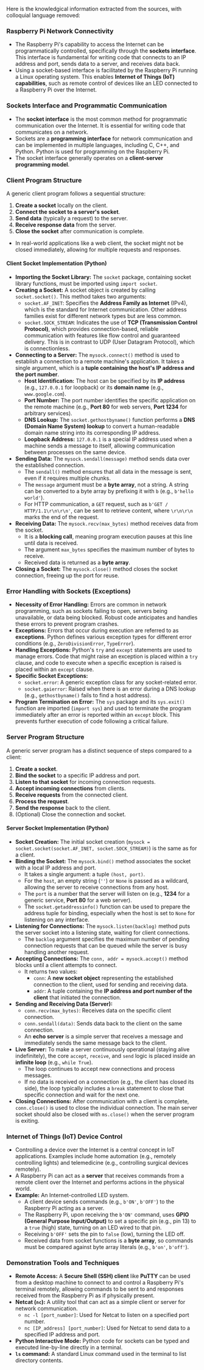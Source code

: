 
Here is the knowledgical information extracted from the sources, with colloquial language removed:

### Raspberry Pi Network Connectivity

*   The Raspberry Pi's capability to access the Internet can be programmatically controlled, specifically through the **sockets interface**. This interface is fundamental for writing code that connects to an IP address and port, sends data to a server, and receives data back.
*   Using a socket-based interface is facilitated by the Raspberry Pi running a Linux operating system. This enables **Internet of Things (IoT) capabilities**, such as remote control of devices like an LED connected to a Raspberry Pi over the Internet.

### Sockets Interface and Programmatic Communication

*   The **socket interface** is the most common method for programmatic communication over the Internet. It is essential for writing code that communicates on a network.
*   Sockets are a **programming interface** for network communication and can be implemented in multiple languages, including C, C++, and Python. Python is used for programming on the Raspberry Pi.
*   The socket interface generally operates on a **client-server programming model**.

### Client Program Structure

A generic client program follows a sequential structure:
1.  **Create a socket** locally on the client.
2.  **Connect the socket to a server's socket**.
3.  **Send data** (typically a request) to the server.
4.  **Receive response data** from the server.
5.  **Close the socket** after communication is complete.
*   In real-world applications like a web client, the socket might not be closed immediately, allowing for multiple requests and responses.

#### Client Socket Implementation (Python)

*   **Importing the Socket Library:** The `socket` package, containing socket library functions, must be imported using `import socket`.
*   **Creating a Socket:** A socket object is created by calling `socket.socket()`. This method takes two arguments:
    *   `socket.AF_INET`: Specifies the **Address Family as Internet** (IPv4), which is the standard for Internet communication. Other address families exist for different network types but are less common.
    *   `socket.SOCK_STREAM`: Indicates the use of **TCP (Transmission Control Protocol)**, which provides connection-based, reliable communication with features like flow control and guaranteed delivery. This is in contrast to UDP (User Datagram Protocol), which is connectionless.
*   **Connecting to a Server:** The `mysock.connect()` method is used to establish a connection to a remote machine's application. It takes a single argument, which is a **tuple containing the host's IP address and the port number**.
    *   **Host Identification:** The host can be specified by its **IP address** (e.g., `127.0.0.1` for loopback) or its **domain name** (e.g., `www.google.com`).
    *   **Port Number:** The port number identifies the specific application on the remote machine (e.g., **Port 80** for web servers, **Port 1234** for arbitrary services).
    *   **DNS Lookup:** The `socket.gethostbyname()` function performs a **DNS (Domain Name System) lookup** to convert a human-readable domain name string into its corresponding IP address.
    *   **Loopback Address:** `127.0.0.1` is a special IP address used when a machine sends a message to itself, allowing communication between processes on the same device.
*   **Sending Data:** The `mysock.sendall(message)` method sends data over the established connection.
    *   The `sendall()` method ensures that all data in the message is sent, even if it requires multiple chunks.
    *   The `message` argument must be a **byte array**, not a string. A string can be converted to a byte array by prefixing it with `b` (e.g., `b'hello world'`).
    *   For HTTP communication, a `GET` request, such as `b'GET / HTTP/1.1\r\n\r\n'`, can be sent to retrieve content, where `\r\n\r\n` marks the end of the request.
*   **Receiving Data:** The `mysock.recv(max_bytes)` method receives data from the socket.
    *   It is a **blocking call**, meaning program execution pauses at this line until data is received.
    *   The argument `max_bytes` specifies the maximum number of bytes to receive.
    *   Received data is returned as a **byte array**.
*   **Closing a Socket:** The `mysock.close()` method closes the socket connection, freeing up the port for reuse.

### Error Handling with Sockets (Exceptions)

*   **Necessity of Error Handling:** Errors are common in network programming, such as sockets failing to open, servers being unavailable, or data being blocked. Robust code anticipates and handles these errors to prevent program crashes.
*   **Exceptions:** Errors that occur during execution are referred to as **exceptions**. Python defines various exception types for different error conditions (e.g., `ZeroDivisionError`, `TypeError`).
*   **Handling Exceptions:** Python's `try` and `except` statements are used to manage errors. Code that might raise an exception is placed within a `try` clause, and code to execute when a specific exception is raised is placed within an `except` clause.
*   **Specific Socket Exceptions:**
    *   `socket.error`: A generic exception class for any socket-related error.
    *   `socket.gaierror`: Raised when there is an error during a DNS lookup (e.g., `gethostbyname()` fails to find a host address).
*   **Program Termination on Error:** The `sys` package and its `sys.exit()` function are imported (`import sys`) and used to terminate the program immediately after an error is reported within an `except` block. This prevents further execution of code following a critical failure.

### Server Program Structure

A generic server program has a distinct sequence of steps compared to a client:
1.  **Create a socket**.
2.  **Bind the socket** to a specific IP address and port.
3.  **Listen to that socket** for incoming connection requests.
4.  **Accept incoming connections** from clients.
5.  **Receive requests** from the connected client.
6.  **Process the request**.
7.  **Send the response** back to the client.
8.  (Optional) Close the connection and socket.

#### Server Socket Implementation (Python)

*   **Socket Creation:** The initial socket creation (`mysock = socket.socket(socket.AF_INET, socket.SOCK_STREAM)`) is the same as for a client.
*   **Binding the Socket:** The `mysock.bind()` method associates the socket with a local IP address and port.
    *   It takes a single argument: a tuple `(host, port)`.
    *   For the `host`, an empty string (`''`) or `None` is passed as a wildcard, allowing the server to receive connections from any host.
    *   The `port` is a number that the server will listen on (e.g., **1234** for a generic service, **Port 80** for a web server).
    *   The `socket.getaddressinfo()` function can be used to prepare the address tuple for binding, especially when the host is set to `None` for listening on any interface.
*   **Listening for Connections:** The `mysock.listen(backlog)` method puts the server socket into a listening state, waiting for client connections.
    *   The `backlog` argument specifies the maximum number of pending connection requests that can be queued while the server is busy handling another request.
*   **Accepting Connections:** The `conn, addr = mysock.accept()` method blocks until a client attempts to connect.
    *   It returns two values:
        *   `conn`: A **new socket object** representing the established connection to the client, used for sending and receiving data.
        *   `addr`: A tuple containing the **IP address and port number of the client** that initiated the connection.
*   **Sending and Receiving Data (Server):**
    *   `conn.recv(max_bytes)`: Receives data on the specific client connection.
    *   `conn.sendall(data)`: Sends data back to the client on the same connection.
    *   An **echo server** is a simple server that receives a message and immediately sends the same message back to the client.
*   **Live Server:** To make a server continuously operational (staying alive indefinitely), the core `accept`, `receive`, and `send` logic is placed inside an **infinite loop** (e.g., `while True`).
    *   The loop continues to accept new connections and process messages.
    *   If no data is received on a connection (e.g., the client has closed its side), the loop typically includes a `break` statement to close that specific connection and wait for the next one.
*   **Closing Connections:** After communication with a client is complete, `conn.close()` is used to close the individual connection. The main server socket should also be closed with `ms.close()` when the server program is exiting.

### Internet of Things (IoT) Device Control

*   Controlling a device over the Internet is a central concept in IoT applications. Examples include home automation (e.g., remotely controlling lights) and telemedicine (e.g., controlling surgical devices remotely).
*   A Raspberry Pi can act as a **server** that receives commands from a remote client over the Internet and performs actions in the physical world.
*   **Example:** An Internet-controlled LED system.
    *   A client device sends commands (e.g., `b'ON'`, `b'OFF'`) to the Raspberry Pi acting as a server.
    *   The Raspberry Pi, upon receiving the `b'ON'` command, uses **GPIO (General Purpose Input/Output)** to set a specific pin (e.g., pin 13) to a `true` (high) state, turning on an LED wired to that pin.
    *   Receiving `b'OFF'` sets the pin to `false` (low), turning the LED off.
    *   Received data from socket functions is a **byte array**, so commands must be compared against byte array literals (e.g., `b'on'`, `b'off'`).

### Demonstration Tools and Techniques

*   **Remote Access:** A **Secure Shell (SSH) client** like **PuTTY** can be used from a desktop machine to connect to and control a Raspberry Pi's terminal remotely, allowing commands to be sent to and responses received from the Raspberry Pi as if physically present.
*   **Netcat (`nc`):** A utility tool that can act as a simple client or server for network communication.
    *   `nc -l [port_number]`: Used for Netcat to listen on a specified port number.
    *   `nc [IP_address] [port_number]`: Used for Netcat to send data to a specified IP address and port.
*   **Python Interactive Mode:** Python code for sockets can be typed and executed line-by-line directly in a terminal.
*   **`ls` command:** A standard Linux command used in the terminal to list directory contents.
